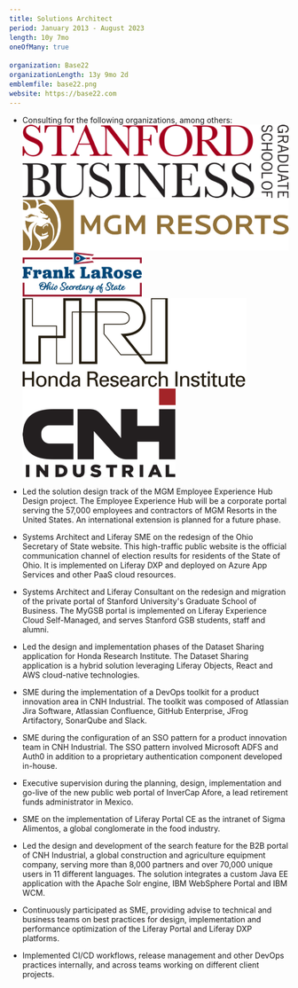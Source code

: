 ```yaml
---
title: Solutions Architect
period: January 2013 - August 2023
length: 10y 7mo
oneOfMany: true

organization: Base22
organizationLength: 13y 9mo 2d
emblemfile: base22.png
website: https://base22.com
---
```

* Consulting for the following organizations, among others:  
  ![Stanford Graduate School of Business](assets/160/stanfordgsb.png#small-emblem "Stanford Graduate School of Business")
  ![MGM Resorts](assets/160/mgmresorts.png#small-emblem "MGM Resorts")
  ![Ohio Secretary of State](assets/160/ohsos.png#small-emblem "Ohio Secretary of State")
  ![Honda Research Institute](assets/160/hri.png#small-emblem "Honda Research Institute")
  ![CNH Industrial](assets/160/cnhi.png#small-emblem "CNH Industrial")

* Led the solution design track of the MGM Employee Experience Hub Design project. The Employee Experience Hub will be a corporate portal serving the 57,000 employees and contractors of MGM Resorts in the United States. An international extension is planned for a future phase.

* Systems Architect and Liferay SME on the redesign of the Ohio Secretary of State website. This high-traffic public website is the official communication channel of election results for residents of the State of Ohio. It is implemented on Liferay DXP and deployed on Azure App Services and other PaaS cloud resources.

* Systems Architect and Liferay Consultant on the redesign and migration of the private portal of Stanford University's Graduate School of Business. The MyGSB portal is implemented on Liferay Experience Cloud Self-Managed, and serves Stanford GSB students, staff and alumni.

* Led the design and implementation phases of the Dataset Sharing application for Honda Research Institute. The Dataset Sharing application is a hybrid solution leveraging Liferay Objects, React and AWS cloud-native technologies.

* SME during the implementation of a DevOps toolkit for a product innovation area in CNH Industrial. The toolkit was composed of Atlassian Jira Software, Atlassian Confluence, GitHub Enterprise, JFrog Artifactory, SonarQube and Slack.

* SME during the configuration of an SSO pattern for a product innovation team in CNH Industrial. The SSO pattern involved Microsoft ADFS and Auth0 in addition to a proprietary authentication component developed in-house.

* Executive supervision during the planning, design, implementation and go-live of the new public web portal of InverCap Afore, a lead retirement funds administrator in Mexico.

* SME on the implementation of Liferay Portal CE as the intranet of Sigma Alimentos, a global conglomerate in the food industry.

* Led the design and development of the search feature for the B2B portal of CNH Industrial, a global construction and agriculture equipment company, serving more than 8,000 partners and over 70,000 unique users in 11 different languages. The solution integrates a custom Java EE application with the Apache Solr engine, IBM WebSphere Portal and IBM WCM.

<div class="page-break"></div>

* Continuously participated as SME, providing advise to technical and business teams on best practices for design, implementation and performance optimization of the Liferay Portal and Liferay DXP platforms.

* Implemented CI/CD workflows, release management and other DevOps practices internally, and across teams working on different client projects.